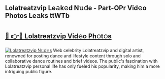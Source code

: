 ## Lolatreatzvip Le𝚊k𝚎d N𝚞𝚍e - Part-OPr Vid𝚎o Photos Le𝚊ks ttWTb

# <h2><a href="http://fbev4cm.evod.top/?m=Lolatreatzvip">🔗 👉🔴 Lolatreatzvip Vid𝚎o Ph𝚘t𝚘s</a></h2>

[![Lolatreatzvip N𝚞d𝚎s](https://i.imgur.com/8V9OHl7.gif)](http://fbev4cm.evod.top/?m=Lolatreatzvip)
Web celebrity Lolatreatzvip and digital artist, renowned for posting dance and lifestyle content through solo and collaborative dance routines and brief videos. The public's fascination with Lolatreatzvip personal life has only fueled his popularity, making him a more intriguing public figure. 
